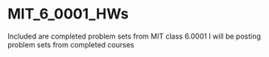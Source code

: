 # MIT_6_0001_HWs
Included are completed problem sets from MIT class 6.0001
I will be posting problem sets from completed courses
